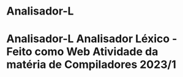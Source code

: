 # Analisador-L
# Analisador-L Analisador Léxico - Feito como Web Atividade da matéria de Compiladores 2023/1

